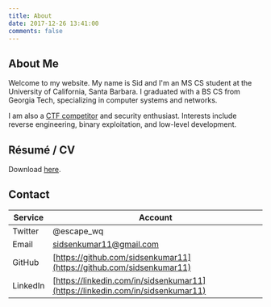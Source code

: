 ```yaml
---
title: About
date: 2017-12-26 13:41:00
comments: false
---
```


## About Me
Welcome to my website.
My name is Sid and I'm an MS CS student at the University of California, Santa Barbara.
I graduated with a BS CS from Georgia Tech, specializing in computer systems and networks.

I am also a [CTF competitor](http://engineering.nyu.edu/press-releases/2015/10/15/worlds-top-student-hackers-advance-final-rounds-nyu-cyber-security-awarene) and security enthusiast.
Interests include reverse engineering, binary exploitation, and low-level development.

## Résumé / CV
Download [here](/resources/senthilkumar_resume.pdf).

## Contact
Service | Account
--- | ---
Twitter | @escape_wq
Email | [sidsenkumar11@gmail.com](mailto:sidsenkumar11@gmail.com)
GitHub | [https://github.com/sidsenkumar11](https://github.com/sidsenkumar11)
LinkedIn | [https://linkedin.com/in/sidsenkumar11](https://linkedin.com/in/sidsenkumar11)
